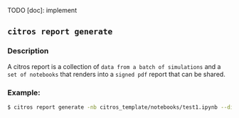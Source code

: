 
TODO [doc]: implement
## `citros report generate`

### Description

A citros report is a collection of `data from a batch of simulations` and a `set of notebooks` that renders into a `signed pdf` report that can be shared. 


### Example:
```bash
$ citros report generate -nb citros_template/notebooks/test1.ipynb --dir . --simulation simulation_cannon_numeric --batch citros --version 20231230092549 --name citros --message "This is a default report message from citros"
```
